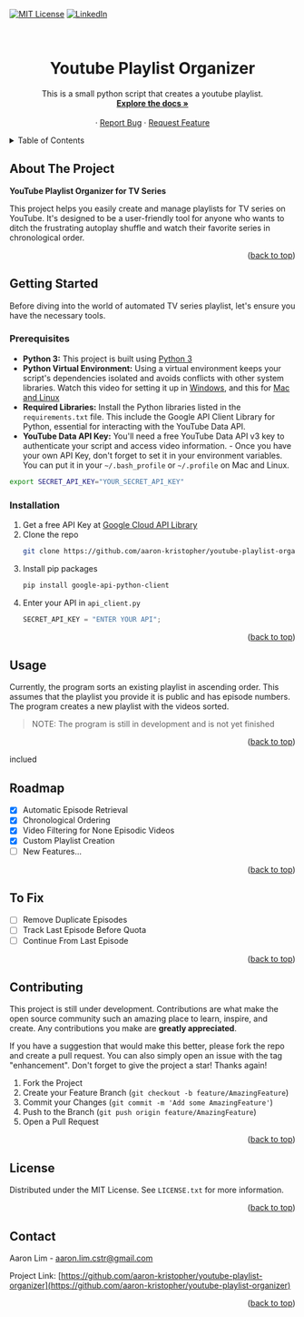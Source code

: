 <a name="readme-top"></a>

<!-- PROJECT SHIELDS -->

[![MIT License][license-shield]][license-url]
[![LinkedIn][linkedin-shield]][linkedin-url]

<!-- PROJECT LOGO -->
<br />

<h1 align="center">Youtube Playlist Organizer</h1>

  <p align="center">
  This is a small python script that creates a youtube playlist.
    <br />
    <a href="https://github.com/aaron-kristopher/youtube-playlist-organizer"><strong>Explore the docs »</strong></a>
    <br />
    <br />
    ·
    <a href="https://github.com/aaron-kristopher/youtube-playlist-organizer/issues">Report Bug</a>
    ·
    <a href="https://github.com/aaron-kristopher/youtube-playlist-organizer/issues">Request Feature</a>
  </p>
</div>

<!-- TABLE OF CONTENTS -->
<details>
  <summary>Table of Contents</summary>
  <ol>
    <li>
      <a href="#about-the-project">About The Project</a>
    </li>
    <li>
      <a href="#getting-started">Getting Started</a>
      <ul>
        <li><a href="#prerequisites">Prerequisites</a></li>
        <li><a href="#installation">Installation</a></li>
      </ul>
    </li>
    <li><a href="#usage">Usage</a></li>
    <li><a href="#roadmap">Roadmap</a></li>
    <li><a href="#to-fix">To Fix</a></li>
    <li><a href="#contributing">Contributing</a></li>
    <li><a href="#license">License</a></li>
    <li><a href="#contact">Contact</a></li>
  </ol>
</details>

<!-- ABOUT THE PROJECT -->

## About The Project

**YouTube Playlist Organizer for TV Series**

This project helps you easily create and manage playlists for TV series on YouTube.
It's designed to be a user-friendly tool for anyone who wants to ditch the frustrating
autoplay shuffle and watch their favorite series in chronological order.

<p align="right">(<a href="#readme-top">back to top</a>)</p>

<!-- GETTING STARTED -->

## Getting Started

Before diving into the world of automated TV series playlist, let's ensure you
have the necessary tools.

### Prerequisites

-   **Python 3:** This project is built using [Python 3](https://www.python.org/downloads/)
-   **Python Virtual Environment:** Using a virtual environment keeps your script's
    dependencies isolated and avoids conflicts with other system libraries. Watch this
    video for setting it up in [Windows](https://www.youtube.com/watch?v=APOPm01BVrk&ab_channel=CoreySchafer), and this for [Mac and Linux](https://www.youtube.com/watch?v=Kg1Yvry_Ydk&ab_channel=CoreySchafer)
-   **Required Libraries:** Install the Python libraries listed in the `requirements.txt`
    file. This include the Google API Client Library for Python, essential for interacting
    with the YouTube Data API.
-   **YouTube Data API Key:** You'll need a free YouTube Data API v3 key to
    authenticate your script and access video information. - Once you have your own API Key, don't forget to set it in your environment variables.
    You can put it in your `~/.bash_profile` or `~/.profile` on Mac and Linux.

  ```sh
  export SECRET_API_KEY="YOUR_SECRET_API_KEY"
  ```

### Installation

1. Get a free API Key at [Google Cloud API Library](https://console.cloud.google.com/apis/library?project=kinetic-axle-411403)
2. Clone the repo
    ```sh
    git clone https://github.com/aaron-kristopher/youtube-playlist-organizer.git
    ```
3. Install pip packages
    ```sh
    pip install google-api-python-client
    ```
4. Enter your API in `api_client.py`
    ```python
    SECRET_API_KEY = "ENTER YOUR API";
    ```

<p align="right">(<a href="#readme-top">back to top</a>)</p>

<!-- USAGE EXAMPLES -->

## Usage

Currently, the program sorts an existing playlist in ascending order. This assumes
that the playlist you provide it is public and has episode numbers. The program
creates a new playlist with the videos sorted.

> NOTE: The program is still in development and is not yet finished

<p align="right">(<a href="#readme-top">back to top</a>)</p>

<!-- ROADMAP -->
inclued
## Roadmap

-   [x] Automatic Episode Retrieval
-   [x] Chronological Ordering
-   [x] Video Filtering for None Episodic Videos
-   [x] Custom Playlist Creation
-   [ ] New Features...

<p align="right">(<a href="#readme-top">back to top</a>)</p>

<!-- TO FIX -->

## To Fix

-   [ ] Remove Duplicate Episodes
-   [ ] Track Last Episode Before Quota
-   [ ] Continue From Last Episode

<p align="right">(<a href="#readme-top">back to top</a>)</p>

<!-- CONTRIBUTING -->

## Contributing

This project is still under development. Contributions are what make the open
source community such an amazing place to learn, inspire, and create. Any
contributions you make are **greatly appreciated**.

If you have a suggestion that would make this better, please fork the repo and
create a pull request. You can also simply open an issue with the tag "enhancement".
Don't forget to give the project a star! Thanks again!

1. Fork the Project
2. Create your Feature Branch (`git checkout -b feature/AmazingFeature`)
3. Commit your Changes (`git commit -m 'Add some AmazingFeature'`)
4. Push to the Branch (`git push origin feature/AmazingFeature`)
5. Open a Pull Request

<p align="right">(<a href="#readme-top">back to top</a>)</p>

<!-- LICENSE -->

## License

Distributed under the MIT License. See `LICENSE.txt` for more information.

<p align="right">(<a href="#readme-top">back to top</a>)</p>

<!-- CONTACT -->

## Contact

Aaron Lim - aaron.lim.cstr@gmail.com

Project Link: [https://github.com/aaron-kristopher/youtube-playlist-organizer](https://github.com/aaron-kristopher/youtube-playlist-organizer)

<p align="right">(<a href="#readme-top">back to top</a>)</p>

<!-- MARKDOWN LINKS & IMAGES -->
<!-- https://www.markdownguide.org/basic-syntax/#reference-style-links -->

[license-shield]: https://img.shields.io/github/license/aaron-kristopher/youtube-playlist-organizer.svg?style=for-the-badge
[license-url]: https://github.com/aaron-kristopher/youtube-playlist-organizer/blob/main/LICENSE
[linkedin-shield]: https://img.shields.io/badge/-LinkedIn-black.svg?style=for-the-badge&logo=linkedin&colorB=555
[linkedin-url]: https://linkedin.com/in/aaron-lim-88a478259/
